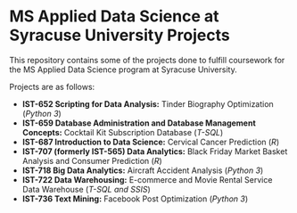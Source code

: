 # MS Applied Data Science at Syracuse University Projects
This repository contains some of the projects done to fulfill coursework for the MS Applied Data Science program at Syracuse University.

Projects are as follows:

* **IST-652 Scripting for Data Analysis:** Tinder Biography Optimization (*Python 3*)
* **IST-659 Database Administration and Database Management Concepts:** Cocktail Kit Subscription Database (*T-SQL*)
* **IST-687 Introduction to Data Science:** Cervical Cancer Prediction (*R*)
* **IST-707 (formerly IST-565) Data Analytics:** Black Friday Market Basket Analysis and Consumer Prediction (*R*)
* **IST-718 Big Data Analytics:** Aircraft Accident Analysis (*Python 3*)
* **IST-722 Data Warehousing:** E-commerce and Movie Rental Service Data Warehouse (*T-SQL and SSIS*)
* **IST-736 Text Mining:** Facebook Post Optimization (*Python 3*)
